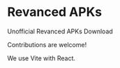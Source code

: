 # Revanced APKs
Unofficial Revanced APKs Download

Contributions are welcome!

We use Vite with React.
